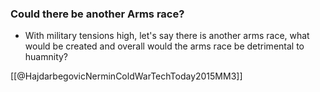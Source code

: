 ### Could there be another Arms race?
- With military tensions high, let's say there is another arms race, what would be created and overall would the arms race be detrimental to huamnity?

[[@HajdarbegovicNerminColdWarTechToday2015MM3]]